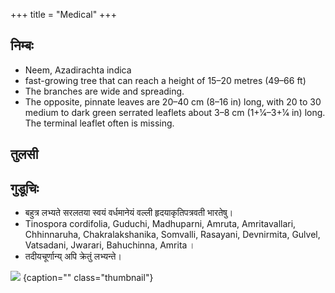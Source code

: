 +++
title = "Medical"
+++

## निम्बः
- Neem, Azadirachta indica
- fast-growing tree that can reach a height of 15–20 metres (49–66 ft)
- The branches are wide and spreading.
- The opposite, pinnate leaves are 20–40 cm (8–16 in) long, with 20 to 30 medium to dark green serrated leaflets about 3–8 cm (1+1⁄4–3+1⁄4 in) long. The terminal leaflet often is missing. 

## तुलसी


## गुडूचिः‌
- बहुत्र लभ्यते सरलतया स्वयं वर्धमानेयं वल्ली हृदयाकृतिपत्रवती भारतेषु।
- Tinospora cordifolia, Guduchi, Madhuparni, Amruta, Amritavallari, Chhinnaruha, Chakralakshanika, Somvalli, Rasayani, Devnirmita, Gulvel, Vatsadani, Jwarari, Bahuchinna, Amrita ।
- तदीयचूर्णान्य् अपि क्रेतुं लभ्यन्ते।

![](../images/guDUchi.jpg)
{caption="" class="thumbnail"}
